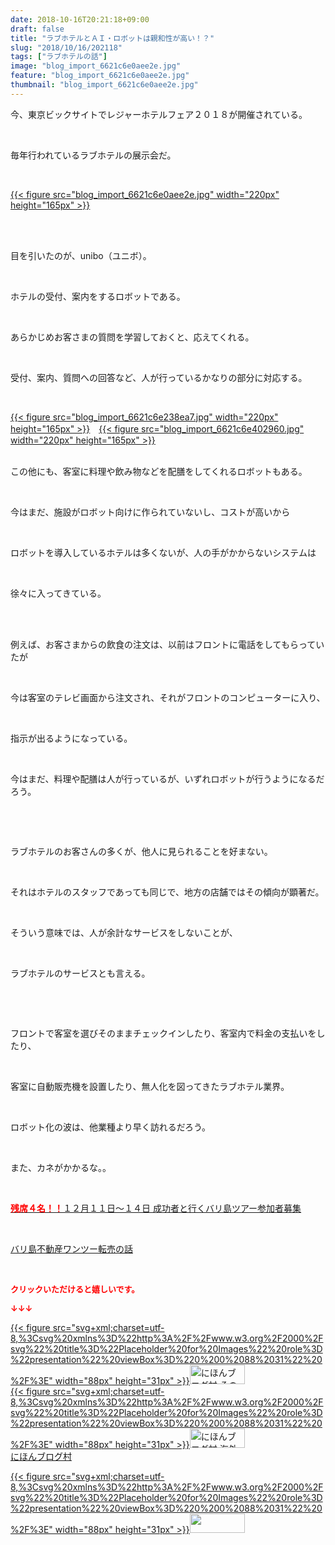 ```yaml
---
date: 2018-10-16T20:21:18+09:00
draft: false
title: "ラブホテルとＡＩ・ロボットは親和性が高い！？"
slug: "2018/10/16/202118"
tags: ["ラブホテルの話"]
image: "blog_import_6621c6e0aee2e.jpg"
feature: "blog_import_6621c6e0aee2e.jpg"
thumbnail: "blog_import_6621c6e0aee2e.jpg"
---
```

<p>今、東京ビックサイトでレジャーホテルフェア２０１８が開催されている。</p><p> </p><p>毎年行われているラブホテルの展示会だ。</p><p> </p><p><a href="blog_import_6621c6e0aee2e.jpg">{{< figure src="blog_import_6621c6e0aee2e.jpg" width="220px" height="165px" >}}</a></p><p> </p><p><br/>目を引いたのが、unibo（ユニボ）。</p><p> </p><p>ホテルの受付、案内をするロボットである。</p><p> </p><p>あらかじめお客さまの質問を学習しておくと、応えてくれる。</p><p> </p><p>受付、案内、質問への回答など、人が行っているかなりの部分に対応する。</p><p> </p><p><a href="blog_import_6621c6e238ea7.jpg">{{< figure src="blog_import_6621c6e238ea7.jpg" width="220px" height="165px" >}}</a>　<a href="blog_import_6621c6e402960.jpg">{{< figure src="blog_import_6621c6e402960.jpg" width="220px" height="165px" >}}</a></p><p><br/>この他にも、客室に料理や飲み物などを配膳をしてくれるロボットもある。</p><p> </p><p>今はまだ、施設がロボット向けに作られていないし、コストが高いから</p><p> </p><p>ロボットを導入しているホテルは多くないが、人の手がかからないシステムは</p><p> </p><p>徐々に入ってきている。</p><p> </p><p><br/>例えば、お客さまからの飲食の注文は、以前はフロントに電話をしてもらっていたが</p><p> </p><p>今は客室のテレビ画面から注文され、それがフロントのコンピューターに入り、</p><p> </p><p>指示が出るようになっている。</p><p> </p><p>今はまだ、料理や配膳は人が行っているが、いずれロボットが行うようになるだろう。</p><p> </p><p> </p><p>ラブホテルのお客さんの多くが、他人に見られることを好まない。</p><p> </p><p>それはホテルのスタッフであっても同じで、地方の店舗ではその傾向が顕著だ。</p><p> </p><p>そういう意味では、人が余計なサービスをしないことが、</p><p> </p><p>ラブホテルのサービスとも言える。</p><p> </p><p> </p><p>フロントで客室を選びそのままチェックインしたり、客室内で料金の支払いをしたり、</p><p> </p><p>客室に自動販売機を設置したり、無人化を図ってきたラブホテル業界。</p><p> </p><p>ロボット化の波は、他業種より早く訪れるだろう。</p><p> </p><p>また、カネがかかるな。。</p><p> </p><p><a href="https://ameblo.jp/baliclub/entry-12410059910.html" target="_blank"><span style="font-weight: bold;"><span style="color: rgb(255, 0, 0);">残席４名！！</span></span>１２月１１日～１４日 成功者と行くバリ島ツアー参加者募集</a></p><p> </p><p><a href="https://ameblo.jp/baliclub/entry-12408727031.html" target="_blank">バリ島不動産ワンツー転売の話</a></p><p> </p><p><font color="#ff0000" size="2"><strong>クリックいただけると嬉しいです。</strong></font></p><p><font color="#ff0000" size="2"><strong>↓↓↓</strong></font></p><p><a href="ranking.html?p_cid=01260127" id="&amp;blogmura_banner" target="_blank">{{< figure src="svg+xml;charset=utf-8,%3Csvg%20xmlns%3D%22http%3A%2F%2Fwww.w3.org%2F2000%2Fsvg%22%20title%3D%22Placeholder%20for%20Images%22%20role%3D%22presentation%22%20viewBox%3D%220%200%2088%2031%22%20%2F%3E" width="88px" height="31px" >}}<noscript><img alt="にほんブログ村 その他生活ブログ 不動産投資へ" border="0" height="31" src="https://img-proxy.blog-video.jp/images?url=http%3A%2F%2Flife.blogmura.com%2Fhudousantoushi%2Fimg%2Fhudousantoushi88_31.gif" width="88"></noscript></a><br/><a href="ranking.html?p_cid=01260127" target="_blank">{{< figure src="svg+xml;charset=utf-8,%3Csvg%20xmlns%3D%22http%3A%2F%2Fwww.w3.org%2F2000%2Fsvg%22%20title%3D%22Placeholder%20for%20Images%22%20role%3D%22presentation%22%20viewBox%3D%220%200%2088%2031%22%20%2F%3E" width="88px" height="31px" >}}<noscript><img alt="にほんブログ村 海外生活ブログ バリ島情報へ" border="0" height="31" src="https://img-proxy.blog-video.jp/images?url=http%3A%2F%2Foverseas.blogmura.com%2Fbali%2Fimg%2Fbali88_31.gif" width="88"></noscript></a><br/><a href="ranking.html?p_cid=01260127" target="_blank">にほんブログ村</a></p><p><a href="link.php?1804582" title="人気ブログランキングへ">{{< figure src="svg+xml;charset=utf-8,%3Csvg%20xmlns%3D%22http%3A%2F%2Fwww.w3.org%2F2000%2Fsvg%22%20title%3D%22Placeholder%20for%20Images%22%20role%3D%22presentation%22%20viewBox%3D%220%200%2088%2031%22%20%2F%3E" width="88px" height="31px" >}}<noscript><img border="0" height="31" src="https://blog.with2.net/img/banner/banner_22.gif" width="88"></noscript></a></p><p> </p>

